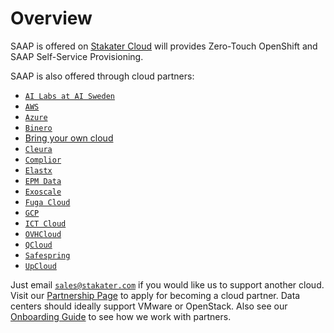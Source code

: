 # Overview

SAAP is offered on [Stakater Cloud](./stakater-cloud.md) will provides Zero-Touch OpenShift and SAAP Self-Service Provisioning.

SAAP is also offered through cloud partners:

* [`AI Labs at AI Sweden`](./ai-sweden-labs.md)
* [`AWS`](./aws.md)
* [`Azure`](./azure.md)
* [`Binero`](./binero.md)
* [Bring your own cloud](./bring-your-own-cloud.md)
* [`Cleura`](./cleura.md)
* [`Complior`](./complior.md)
* [`Elastx`](./elastx.md)
* [`EPM Data`](./epm.md)
* [`Exoscale`](./exoscale.md)
* [`Fuga Cloud`](./fuga-cloud.md)
* [`GCP`](./gcp.md)
* [`ICT Cloud`](./ict.md)
* [`OVHCloud`](./ovhcloud.md)
* [`QCloud`](./qcloud.md)
* [`Safespring`](./safespring.md)
* [`UpCloud`](./upcloud.md)

Just email [`sales@stakater.com`](mailto:sales@stakater.com) if you would like us to support another cloud. Visit our [Partnership Page](https://www.stakater.com/partnership) to apply for becoming a cloud partner. Data centers should ideally support VMware or OpenStack. Also see our [Onboarding Guide](https://www.stakater.com/cloud-partner-onboarding-guide) to see how we work with partners.
